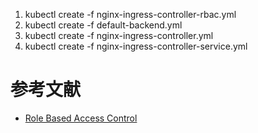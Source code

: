 
1. kubectl create -f nginx-ingress-controller-rbac.yml
1. kubectl create -f default-backend.yml
1. kubectl create -f nginx-ingress-controller.yml
1. kubectl create -f nginx-ingress-controller-service.yml

# 参考文献
- [Role Based Access Control](https://github.com/kubernetes/ingress/tree/master/examples/rbac/nginx)
